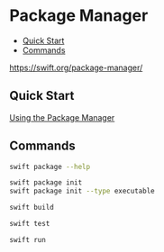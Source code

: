 <!-- omit in toc -->
# Package Manager

- [Quick Start](#quick-start)
- [Commands](#commands)

<https://swift.org/package-manager/>

## Quick Start

[Using the Package Manager](https://swift.org/getting-started/#using-the-package-manager)

## Commands

```bash
swift package --help
```

```bash
swift package init
swift package init --type executable
```

```bash
swift build
```

```bash
swift test
```

```bash
swift run
```
